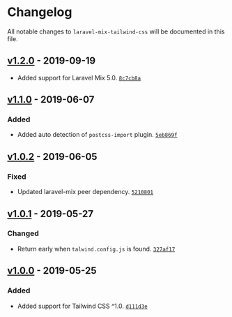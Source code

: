 # Changelog

All notable changes to `laravel-mix-tailwind-css` will be documented in this file.

## [v1.2.0] - 2019-09-19
- Added support for Laravel Mix 5.0. [`8c7cb8a`](https://github.com/mvdnbrk/laravel-mix-tailwindcss/commit/8c7cb8a395657d759de37ab4f7af34ccd2cb71f2)

## [v1.1.0] - 2019-06-07

### Added
- Added auto detection of `postcss-import` plugin. [`5eb869f`](https://github.com/mvdnbrk/laravel-mix-tailwindcss/commit/5eb869f6ad619b375f5860731c745112d3fac6ab)

## [v1.0.2] - 2019-06-05

### Fixed
- Updated laravel-mix peer dependency. [`5210801`](https://github.com/mvdnbrk/laravel-mix-tailwindcss/commit/5210801e356dda79eac44312806c21fea83460e2)

## [v1.0.1] - 2019-05-27

### Changed
- Return early when `talwind.config.js` is found. [`327af17`](https://github.com/mvdnbrk/laravel-mix-tailwindcss/commit/327af1745e3d63734a11b14acb14a0da90cc5d41)

## [v1.0.0] - 2019-05-25

### Added
- Added support for Tailwind CSS ^1.0. [`d111d3e`](https://github.com/mvdnbrk/laravel-mix-tailwindcss/commit/d111d3eed6690912997e719e33e3ea45e44ad4ec)

[Unreleased]: https://github.com/mvdnbrk/laravel-mix-tailwindcss/compare/v1.2.0...HEAD
[v1.2.0]: https://github.com/mvdnbrk/laravel-mix-tailwindcss/compare/v1.1.0...v1.2.0
[v1.1.0]: https://github.com/mvdnbrk/laravel-mix-tailwindcss/compare/v1.0.2...v1.1.0
[v1.0.2]: https://github.com/mvdnbrk/laravel-mix-tailwindcss/compare/v1.0.1...v1.0.2
[v1.0.1]: https://github.com/mvdnbrk/laravel-mix-tailwindcss/compare/v1.0.0...v1.0.1
[v1.0.0]: https://github.com/mvdnbrk/laravel-mix-tailwindcss/compare/v0.1.0...v1.0.0

